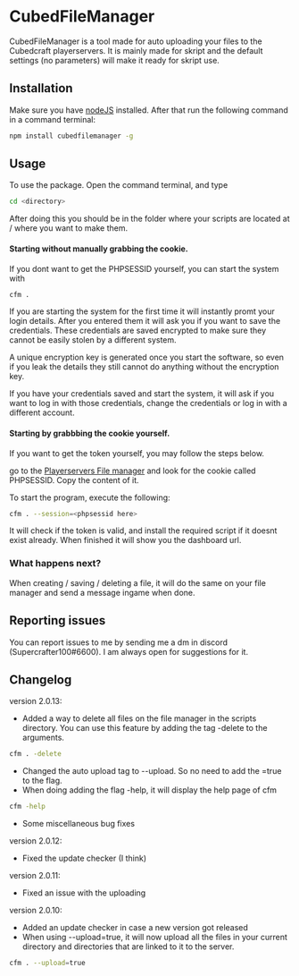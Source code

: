 # CubedFileManager

CubedFileManager is a tool made for auto uploading your files to the Cubedcraft playerservers. It is mainly made for skript and the default settings (no parameters) will make it ready for skript use.

## Installation

Make sure you have [nodeJS](https://nodejs.org/en/download/) installed. After that run the following command in a command terminal:

```bash
npm install cubedfilemanager -g
```

## Usage

To use the package. Open the command terminal, and type
```bash
cd <directory>
```
After doing this you should be in the folder where your scripts are located at / where you want to make them.

#### Starting without manually grabbing the cookie.

If you dont want to get the PHPSESSID yourself, you can start the system with 
```bash
cfm . 
```

If you are starting the system for the first time it will instantly promt your login details. After you entered them it will ask you if you want to save the credentials. These credentials are saved encrypted to make sure they cannot be easily stolen by a different system.

A unique encryption key is generated once you start the software, so even if you leak the details they still cannot do anything without the encryption key.

If you have your credentials saved and start the system, it will ask if you want to log in with those credentials, change the credentials or log in with a different account.


#### Starting by grabbbing the cookie yourself.

If you want to get the token yourself, you may follow the steps below.

go to the [Playerservers File manager](https://playerservers.com/dashboard/filemanager) and look for the cookie called PHPSESSID. Copy the content of it. 


To start the program, execute the following:

```bash
cfm . --session=<phpsessid here>
```

It will check if the token is valid, and install the required script if it doesnt exist already.
When finished it will show you the dashboard url.

### What happens next?
When creating / saving / deleting a file, it will do the same on your file manager and send a message ingame when done.

## Reporting issues

You can report issues to me by sending me a dm in discord (Supercrafter100#6600). I am always open for suggestions for it.

## Changelog
version 2.0.13:

- Added a way to delete all files on the file manager in the scripts directory. You can use this feature by adding the tag -delete to the arguments.

```bash
cfm . -delete
```

- Changed the auto upload tag to --upload. So no need to add the =true to the flag.
- When doing adding the flag -help, it will display the help page of cfm

```bash
cfm -help
```

- Some miscellaneous bug fixes

version 2.0.12:

- Fixed the update checker (I think)

version 2.0.11:

- Fixed an issue with the uploading

version 2.0.10:

- Added an update checker in case a new version got released
- When using --upload=true, it will now upload all the files in your current directory and directories that are linked to it to the server.

```bash
cfm . --upload=true
```


